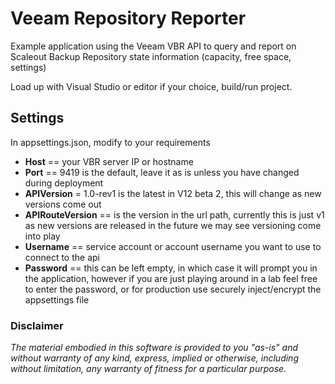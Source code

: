 # Veeam Repository Reporter
Example application using the Veeam VBR API to query and report on Scaleout Backup Repository state information (capacity, free space, settings)

Load up with Visual Studio or editor if your choice, build/run project.

## Settings
In appsettings.json, modify to your requirements

-   **Host** == your VBR server IP or hostname
-   **Port** == 9419 is the default, leave it as is unless you have changed during deployment
-   **APIVersion** = 1.0-rev1 is the latest in V12 beta 2, this will change as new versions come out
-   **APIRouteVersion** == is the version in the url path, currently this is just v1 as new versions are released in the future we may see versioning come into play
-   **Username** == service account or account username you want to use to connect to the api
-   **Password** == this can be left empty, in which case it will prompt you in the application, however if you are just playing around in a lab feel free to enter the password, or for production use securely inject/encrypt the appsettings file

### Disclaimer
_The material embodied in this software is provided to you "as-is" and without warranty of any kind, express, implied or otherwise, including without limitation, any warranty of fitness for a particular purpose._
